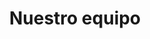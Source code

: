 ---
title: "Nuestro equipo"
team: {
  'joao': {
                'img_source': 'img/background.jpg',
                'name': 'João',
                'position': 'Model',
                'description': 'Example desription',
                'facebook': 'https://www.facebook.com/errpunkt.jose'
               },
  'joao1': {
                'img_source': 'img/background.jpg',
                'name': 'João',
                'position': 'Model',
                'description': 'Example desription',
                'instagram': 'https://www.instagram.com/violincase'
               },
  'joao2': {
                'img_source': 'img/background.jpg',
                'name': 'João',
                'position': 'Model',
                'description': 'Example desription',
                'twitter': 'https://twitter.com/mdo'
               },
  'joao3': {
                'img_source': 'img/background.jpg',
                'name': 'João',
                'position': 'Model',
                'description': 'Example desription',
               }
}
---